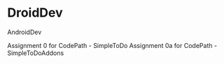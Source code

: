DroidDev
========

AndroidDev

Assignment 0 for CodePath - SimpleToDo
Assignment 0a for CodePath - SimpleToDoAddons

